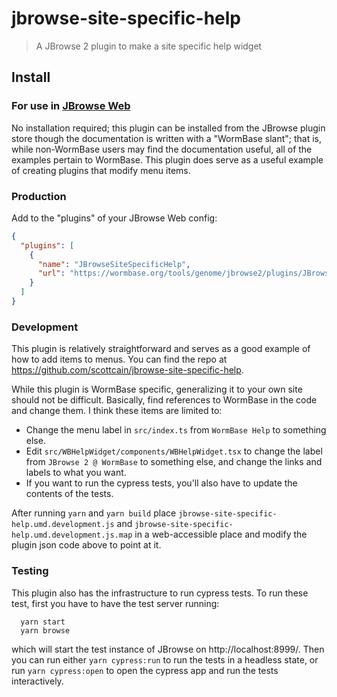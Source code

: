 # jbrowse-site-specific-help
> A JBrowse 2 plugin to make a site specific help widget

## Install

### For use in [JBrowse Web](https://jbrowse.org/jb2/docs/quickstart_web)

No installation required; this plugin can be installed from the JBrowse
plugin store though the documentation is written with a "WormBase slant"; 
that is, while non-WormBase users may find the documentation useful, 
all of the examples pertain to WormBase. This plugin does serve as a 
useful example of creating plugins that modify menu items.

### Production

Add to the "plugins" of your JBrowse Web config:

```json
{
  "plugins": [
    {
      "name": "JBrowseSiteSpecificHelp",
      "url": "https://wormbase.org/tools/genome/jbrowse2/plugins/JBrowseSiteSpecificHelp/jbrowse-site-specific-help.umd.development.js"
    }
  ]
}
```

### Development

This plugin is relatively straightforward and serves as a good example of how to 
add items to menus.  You can find the repo at https://github.com/scottcain/jbrowse-site-specific-help.

While this plugin is WormBase specific, generalizing it to your own site should not be difficult.
Basically, find references to WormBase in the code and change them.  I think these items are limited to:

* Change the menu label in `src/index.ts` from `WormBase Help` to something else.
* Edit 	`src/WBHelpWidget/components/WBHelpWidget.tsx` to change the label from `JBrowse 2 @ WormBase` to something else, and change the links and labels to what you want.
* If you want to run the cypress tests, you'll also have to update the contents of the tests.

After running `yarn` and `yarn build` place `jbrowse-site-specific-help.umd.development.js` and `jbrowse-site-specific-help.umd.development.js.map` in a web-accessible place and modify the plugin json code above to point at it.

### Testing

This plugin also has the infrastructure to run cypress tests. To run these test, first you have to have the test server running:
```
  yarn start
  yarn browse
```
which will start the test instance of JBrowse on http://localhost:8999/. Then you can run either `yarn cypress:run` to run the tests in a headless state, or run `yarn cypress:open` to open the cypress app and run the tests interactively.
